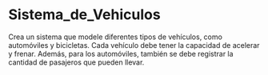 # Sistema_de_Vehiculos
Crea un sistema que modele diferentes tipos de vehículos, como automóviles y bicicletas. Cada vehículo debe tener la capacidad de acelerar y frenar. Además, para los automóviles, también se debe registrar la cantidad de pasajeros que pueden llevar.
